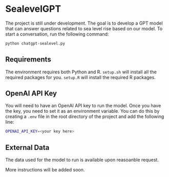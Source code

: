 # SealevelGPT

The project is still under development. The goal is to develop a GPT model that can answer questions related to sea level rise based on our model. To start a conversation, run the following command:

```bash
python chatgpt-sealevel.py
```

## Requirements

The environment requires both Python and R. `setup.sh` will install all the required packages for you. `setup.R` will install the required R packages. 

## OpenAI API Key

You will need to have an OpenAI API key to run the model. Once you have the key, you need to set it as an environment variable. You can do this by creating a `.env` file in the root directory of the project and add the following line:

```bash
OPENAI_API_KEY=<your key here>
```

## External Data

The data used for the model to run is available upon reasoanble request.

More instructions will be added soon.
